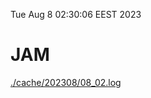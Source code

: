 Tue Aug  8 02:30:06 EEST 2023
# JAM
<a href='./cache/202308/08_02.log'>./cache/202308/08_02.log</a>
